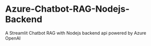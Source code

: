 # Azure-Chatbot-RAG-Nodejs-Backend
A Streamlit Chatbot RAG with Nodejs backend api powered by Azure OpenAI
